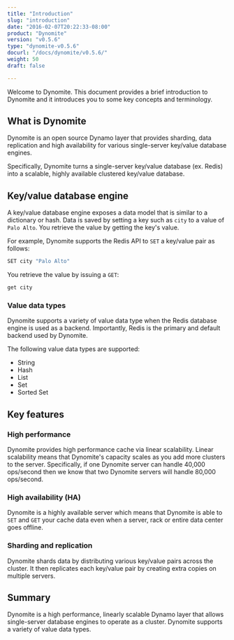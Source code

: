 ```yaml
---
title: "Introduction"
slug: "introduction"
date: "2016-02-07T20:22:33-08:00"
product: "Dynomite"
version: "v0.5.6"
type: "dynomite-v0.5.6"
docurl: "/docs/dynomite/v0.5.6/"
weight: 50
draft: false

---
```


Welcome to Dynomite. This document provides a brief introduction to Dynomite and it introduces you to some key concepts and terminology.

## What is Dynomite

Dynomite is an open source Dynamo layer that provides sharding, data replication and high availability for various single-server key/value database engines. 

Specifically, Dynomite turns a single-server key/value database (ex. Redis) into a scalable, highly available clustered key/value database.

## Key/value database engine

A key/value database engine exposes a data model that is similar to a dictionary or hash. Data is saved by setting a key such as `city` to a value of `Palo Alto`. You retrieve the value by getting the key's value.

For example, Dynomite supports the Redis API to `SET` a key/value pair as follows:

```bash
SET city "Palo Alto"
```

You retrieve the value by issuing a `GET`:

```bash
get city
```

### Value data types

Dynomite supports a variety of value data type when the Redis database engine is used as a backend. Importantly, Redis is the primary and default backend used by Dynomite.

The following value data types are supported:

- String
- Hash
- List
- Set
- Sorted Set

## Key features

### High performance

Dynomite provides high performance cache via linear scalability. Linear scalability means that Dynomite's capacity scales as you add more clusters to the server. Specifically, if one Dynomite server can handle 40,000 ops/second then we know that two Dynomite servers will handle 80,000 ops/second.

### High availability (HA)

Dynomite is a highly available server which means that Dynomite is able to `SET` and `GET` your cache data even when a server, rack or entire data center goes offline.

### Sharding and replication

Dynomite shards data by distributing various key/value pairs across the cluster. It then replicates each key/value pair by creating extra copies on multiple servers.

## Summary

Dynomite is a high performance, linearly scalable Dynamo layer that allows single-server database engines to operate as a cluster. Dynomite supports a variety of value data types.
